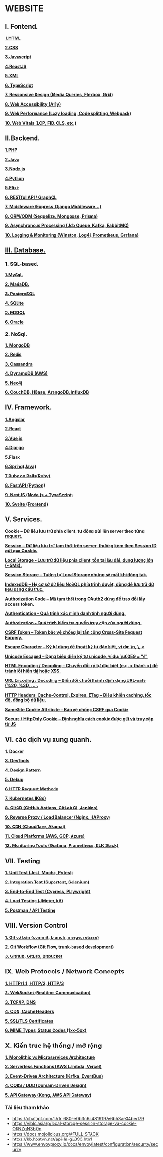 # WEBSITE

## I. Fontend.

**[1.HTML](https://github.com/Phungvanquang/Website/tree/main/Language/Html%20Css)**

**[2.CSS](https://github.com/Phungvanquang/Website/tree/main/Language/Html%20Css)**

**[3.Javascript]()**

**[4.ReactJS]()**

**[5.XML]()**

**[6. TypeScript]()**

**[7. Responsive Design (Media Queries, Flexbox, Grid)]()**

**[8. Web Accessibility (A11y)]()**

**[9. Web Performance (Lazy loading, Code splitting, Webpack)]()**

**[10. Web Vitals (LCP, FID, CLS, etc.)]()**

## II.Backend.

**[1.PHP](https://github.com/Phungvanquang/Website/tree/main/php)**

**[2.Java](https://github.com/Phungvanquang/Website/tree/main/JAVA)**

**[3.Node.js](https://github.com/Phungvanquang/Website/tree/main/node)**

**[4.Python]()**

**[5.Elixir]()**

**[6. RESTful API / GraphQL]()**

**[7. Middleware (Express, Django Middleware...)]()**

**[8. ORM/ODM (Sequelize, Mongoose, Prisma)]()**

**[9. Asynchronous Processing (Job Queue, Kafka, RabbitMQ)]()**

**[10. Logging & Monitoring (Winston, Log4j, Prometheus, Grafana)]()**

## [III. Database.](https://github.com/Phungvanquang/Website/tree/main/Database)

### 1. SQL-based.

**[1.MySql.]()**

**[2. MariaDB.]()**

**[3. PostgreSQL]()**

**[4. SQLite]()**

**[5. MSSQL]()**

**[6. Oracle]()**

### 2. NoSql.

**[1. MongoDB]()**

**[2. Redis]()**

**[3. Cassandra]()**

**[4. DynamoDB (AWS)]()**

**[5. Neo4j]()**

**[6. CouchDB, HBase, ArangoDB, InfluxDB]()**

## IV. Framework.

**[1.Angular](https://github.com/Phungvanquang/Website/tree/main/Framework/Angular)**

**[2.React](https://github.com/Phungvanquang/Website/tree/main/Framework/React)**

**[3.Vue.js](https://github.com/Phungvanquang/Website/tree/main/Framework/Vue.js)**

**[4.Django](https://github.com/Phungvanquang/Website/tree/main/Framework/Django)**

**[5.Flask](https://github.com/Phungvanquang/Website/tree/main/Framework/Flask)**

**[6.Spring(Java)](https://github.com/Phungvanquang/Website/tree/main/Framework/Spring(Java))**

**[7.Ruby on Rails(Ruby)](https://github.com/Phungvanquang/Website/tree/main/Framework/Ruby%20on%20Rails(Ruby))**

**[8. FastAPI (Python)]()**

**[9. NestJS (Node.js + TypeScript)]()**

**[10. Svelte (Frontend)]()**

## V. Services.

**[Cookie – Dữ liệu lưu trữ phía client, tự động gửi lên server theo từng request.]()**

**[Session – Dữ liệu lưu trữ tạm thời trên server, thường kèm theo Session ID gửi qua Cookie.]()**

**[Local Storage – Lưu trữ dữ liệu phía client, tồn tại lâu dài, dung lượng lớn (~5MB).]()**

**[Session Storage – Tương tự LocalStorage nhưng sẽ mất khi đóng tab.]()**

**[IndexedDB – Hệ cơ sở dữ liệu NoSQL phía trình duyệt, dùng để lưu trữ dữ liệu dạng cấu trúc.]()**

**[Authorization Code – Mã tạm thời trong OAuth2 dùng để trao đổi lấy access token.]()**

**[Authentication – Quá trình xác minh danh tính người dùng.]()**

**[Authorization – Quá trình kiểm tra quyền truy cập của người dùng.]()**

**[CSRF Token – Token bảo vệ chống lại tấn công Cross-Site Request Forgery.]()**

**[Escape Character – Ký tự dùng để thoát ký tự đặc biệt, ví dụ: \n, \\, &lt;]()**

**[Unicode Escaped – Dạng biểu diễn ký tự unicode, ví dụ: \u00E9 = "é"]()**

**[HTML Encoding / Decoding – Chuyển đổi ký tự đặc biệt (e.g. < thành &lt;) để tránh lỗi hiển thị hoặc XSS.]()**

**[URL Encoding / Decoding – Biến đổi chuỗi thành định dạng URL-safe (%20, %3D, ...).]()**

**[HTTP Headers: Cache-Control, Expires, ETag – Điều khiển caching, tốc độ, đồng bộ dữ liệu.]()**

**[SameSite Cookie Attribute – Bảo vệ chống CSRF qua Cookie]()**

**[Secure / HttpOnly Cookie – Định nghĩa cách cookie được gửi và truy cập từ JS]()**

## VI. các dịch vụ xung quanh.

**[1. Docker](https://github.com/Phungvanquang/Website/tree/main/Docker)**

**[3. DevTools](https://github.com/Phungvanquang/Website/blob/main/DevTools)**

**[4. Design Pattern]()**

**[5. Debug](https://github.com/Phungvanquang/Website/tree/main/Debug)**

**[6.HTTP Request Methods](https://github.com/Phungvanquang/Website/blob/main/HTTP%20Request%20Methods.pdf)**

**[7. Kubernetes (K8s)]()**

**[8. CI/CD (GitHub Actions, GitLab CI, Jenkins)]()**

**[9. Reverse Proxy / Load Balancer (Nginx, HAProxy)]()**

**[10. CDN (Cloudflare, Akamai)]()**

**[11. Cloud Platforms (AWS, GCP, Azure)]()**

**[12. Monitoring Tools (Grafana, Prometheus, ELK Stack)]()**

## VII. Testing

**[1. Unit Test (Jest, Mocha, Pytest)]()**

**[2. Integration Test (Supertest, Selenium)]()**

**[3. End-to-End Test (Cypress, Playwright)]()**

**[4. Load Testing (JMeter, k6)]()**

**[5. Postman / API Testing]()**

## VIII. Version Control

**[1. Git cơ bản (commit, branch, merge, rebase)]()**

**[2. Git Workflow (Git Flow, trunk-based development)]()**

**[3. GitHub, GitLab, Bitbucket]()**

## IX. Web Protocols / Network Concepts
**[1. HTTP/1.1, HTTP/2, HTTP/3]()**

**[2. WebSocket (Realtime Communication)]()**

**[3. TCP/IP, DNS]()**

**[4. CDN, Cache Headers]()**

**[5. SSL/TLS Certificates]()**

**[6. MIME Types, Status Codes (1xx–5xx)]()**

## X. Kiến trúc hệ thống / mở rộng
**[1. Monolithic vs Microservices Architecture]()**

**[2. Serverless Functions (AWS Lambda, Vercel)]()**

**[3. Event-Driven Architecture (Kafka, EventBus)]()**

**[4. CQRS / DDD (Domain-Driven Design)]()**

**[5. API Gateway (Kong, AWS API Gateway)]()**

### Tài liệu tham khảo
- https://chatgpt.com/s/dr_680ee0b3c6c4819197e6b53ae34bed79
- https://viblo.asia/p/local-storage-session-storage-va-cookie-ORNZqN3bl0n
- https://docs.mojolicious.org/#FULL-STACK
- https://kb.hostvn.net/api-la-gi_893.html
- https://www.envoyproxy.io/docs/envoy/latest/configuration/security/security

*[]()*
*[]()*
*[]()*

